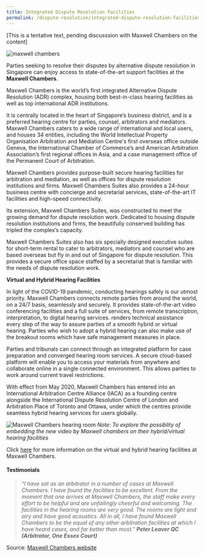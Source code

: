 ```yaml
---
title: Integrated Dispute Resolution Facilities
permalink: /dispute-resolution/integrated-dispute-resolution-facilities/
---
```

[This is a tentative text, pending discusssion with Maxwell Chambers on the content]

![maxwell chambers](/images/mock-15-maxwell.png)

Parties seeking to resolve their disputes by alternative dispute resolution in Singapore can enjoy access to state-of-the-art support facilities at the **Maxwell Chambers**.

Maxwell Chambers is the world’s first integrated Alternative Dispute Resolution (ADR) complex, housing both best-in-class hearing facilities as well as top international ADR institutions. 

It is centrally located in the heart of Singapore’s business district, and is a preferred hearing centre for parties, counsel, arbitrators and mediators. Maxwell Chambers caters to a wide range of international and local users, and houses 34 entities, including the World Intellectual Property Organisation Arbitration and Mediation Centre's first overseas office outside Geneva, the International Chamber of Commerce’s and American Arbitration Association’s first regional offices in Asia, and a case management office of the Permanent Court of Arbitration.

Maxwell Chambers provides purpose-built secure hearing facilities for arbitration and mediation, as well as offices for dispute resolution institutions and firms. Maxwell Chambers Suites also provides a 24-hour business centre with concierge and secretarial services, state-of-the-art IT facilities and high-speed connectivity.

Its extension, Maxwell Chambers Suites, was constructed to meet the growing demand for dispute resolution work. Dedicated to housing dispute resolution institutions and firms, the beautifully conserved building has tripled the complex’s capacity.

Maxwell Chambers Suites also has six specially designed executive suites for short-term rental to cater to arbitrators, mediators and counsel who are based overseas but fly in and out of Singapore for dispute resolution. This provides a secure office space staffed by a secretariat that is familiar with the needs of dispute resolution work.


**Virtual and Hybrid Hearing Facilities**

In light of the COVID-19 pandemic, conducting hearings safely is our utmost priority. Maxwell Chambers connects remote parties from around the world, on a 24/7 basis, seamlessly and securely. It provides state-of-the-art video conferencing facilities and a full suite of services, from remote transcription, interpretation, to digital hearing services. renders technical assistance every step of the way to assure parties of a smooth hybrid or virtual hearing. Parties who wish to adopt a hybrid hearing can also make use of the breakout rooms which have safe management measures in place.

Parties and tribunals can connect through an integrated platform for case preparation and converged hearing room services. A secure cloud-based platform will enable you to access your materials from anywhere and collaborate online in a single connected environment. This allows parties to work around current travel restrictions.

With effect from May 2020, Maxwell Chambers has entered into an International Arbitration Centre Alliance (IACA) as a founding centre alongside the International Dispute Resolution Centre of London and Arbitration Place of Toronto and Ottawa, under which the centres provide seamless hybrid hearing services for users globally.

![Maxwell Chambers hearing room](/images/mock-16-maxwell.jpg) 
*Note: To explore the possiblity of embedding the new video by Maxwell chambers on their hybrid/virtual hearing facilities*

Click [here](https://www.maxwellchambers.com/2020/09/01/maxwell-chambers-hybrid-and-virtual-hearing-solutions-video-in-collaboration-with-the-ministry-of-law/) for more information on the virtual and hybrid hearing facilities at Maxwell Chambers.


#### Testimonials



> _“I have sat as an arbitrator in a number of cases at Maxwell Chambers. I have found the facilities to be excellent. From the moment that one arrives at Maxwell Chambers, the staff make every effort to be helpful and are unfailingly cheerful and welcoming. The facilities in the hearing rooms are very good. The rooms are light and airy and have good acoustics. All in all, I have found Maxwell Chambers to be the equal of any other arbitration facilities at which I have heard cases, and far better than most.” **Peter Leaver QC (Arbitrator, One Essex Court)**_

Source: [Maxwell Chambers website](https://www.maxwellchambers.com/)
